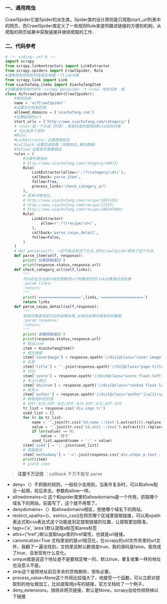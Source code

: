 ### 一、通用爬虫

CrawlSpider它是Spider的派生类，Spider类的设计原则是只爬取start_url列表中的网页，而CrawlSpider类定义了一些规则Rule来提供跟进链接的方便的机制，从爬取的网页结果中获取链接并继续爬取的工作．

### 二、代码参考

```python
# -*- coding: utf-8 -*-
import scrapy
from scrapy.linkextractors import LinkExtractor
from scrapy.spiders import CrawlSpider, Rule
#通用爬虫提取到的连接会构建一个Link对象
from scrapy.link import Link
from xiachufang.items import XiachufangItem
#创建通用爬虫的命令：scrapy genspider -t crawl 爬虫名称　域
class XcfcrawlspiderSpider(CrawlSpider):
    #爬虫名称
    name = 'xcfCrawlSpider'
    #设置允许爬取的域
    allowed_domains = ['xiachufang.com']
    #设置起始的url
    start_urls = ['http://www.xiachufang.com/category/']
    # rules:是一个元组（列表）,里面存放的是规则Rule规则对象
    # 可以有多个规则
    #Rule:
    #LinkExtractor:设置提取规则
    #callback:设置回调函数（获取响应,解析数据）
    #follow:设置是否需要跟进
    rules = (
        #分类列表地址
        # http://www.xiachufang.com/category/40073/
        Rule(
            LinkExtractor(allow=r'.*?/category/\d+/'),
            callback='parse_item',
            follow=True,
            process_links='check_category_url'
        ),
        # 菜单详情地址,
        # http://www.xiachufang.com/recipe/1055105/
        # http://www.xiachufang.com/recipe/12137/
        # http://www.xiachufang.com/recipe/100147684/
        Rule(
            LinkExtractor(
                allow=r'.*?/recipe/\d+/',
            ),
            callback='parse_caipu_detail',
            follow=False,
        )
    )
    # def parse(self): 一定不能出现这个方法,因为crawlSpider使用了这个方法
    def parse_item(self, response):
        print('分类获取成功')
        print(response.status,response.url)
    def check_category_url(self,links):
        """
        可以在此方法做对规则提取的url构建成的的link对象做过滤处理
        :param links:
        :return:
        """
        print('===================',links,'===================')
        return links
    def parse_caipu_detail(self,response):
        """
        菜谱详情请求成功后的结果处理,从响应结果中提取目标数据
        :param response:
        :return:
        """
        print('详情获取成功')
        print(response.status,response.url)
        # 取出item
        item = XiachufangItem()
        # 图片链接
        item['coverImage'] = response.xpath('//div[@class="cover image expandable block-negative-margin"]/img/@src').extract_first('')
        # 名称
        item['title'] = ''.join(response.xpath('//h1[@class="page-title"]/text()').extract()).replace(' ','').replace('\n','')
        # 评分
        item['score'] = response.xpath('//div[@class="score float-left"]/span[@class="number"]/text()').extract_first('')
        # 多少人做过
        item['doitnum'] = response.xpath('//div[@class="cooked float-left"]/span[@class="number"]/text()').extract_first('')
        # 发布人
        item['author'] = response.xpath('//div[@class="author"]/a[1]/span/text()').extract_first('')
        # 获取用料的列表
        # 对吓：8只;对吓：8只;对吓：8只;对吓：8只;对吓：8只
        tr_list = response.css('div.ings tr')
        used_list = []
        for tr in tr_list:
            name = ''.join(tr.css('td.name ::text').extract()).replace('\n', '').replace(' ', '')
            value = ''.join(tr.css('td.unit ::text').extract()).replace('\n', '').replace(' ', '')
            if len(value) == 0:
                value = '若干'
            used_list.append(name + ':' + value)
        item['used'] = ';'.join(used_list)
        # 获取做法
        item['methodway'] = '->'.join(response.css('div.steps p.text ::text').extract())
        print(item)
        # yield item

```

> **注意千万记住** ：callback 千万不能写 parse



- deny=（）不抓取的规则，一般较少会用到，当条件复杂时，可以和allow配合一起用，前后夹击，参数和allow一样。
- allowdomains=() 这个和spider类里的allowdomains是一个作用，抓取哪个域名下的网站，前面写了，这个就不用管了。
- denydomains=（）和allowdomains相反，拒绝哪个域名下的网站。
- restirct_xpaths=()，estricc_css()在网页哪个区域里提取链接，可以用xpath表达式和css表达式这个功能是划定提取链接的位置，让提取更加精准。
- tags=('a', 'area')默认提取a标签和area标签
- attrs=('href',)默认提取tags里的href属性，也就是url链接。
- canonicalize=True 文档里说的是url规范化，在scrapy的util文件夹里的url文件，我翻了一遍没找到，文档里说默认数值是true，我的源码是false，我改成了true，没发现有什么变化。
- unique就是说这个地址是不是要规定唯一的，默认true，重复收集一样的地址也没意义不是。
- strip这个是把地址前后多余的空格删除，很有必要。
- process_value=None这个作用比较强大了，他接受一个函数，可以立即对提取到的地址做加工，比如提取用js写的链接，官方文档给了一个例子。
- deny_extensions，排除非网页链接，默认是None，scrapy会给你排除掉以下链接

